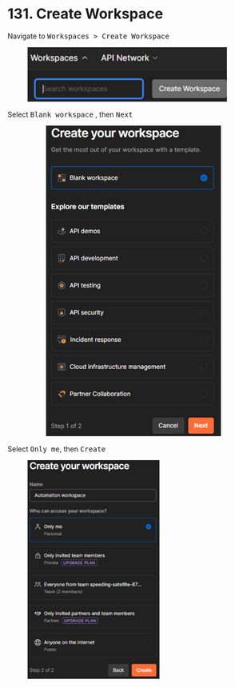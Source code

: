 # 131. Create Workspace

Navigate to <kbd>Workspaces > Create Workspace</kbd>

<figure><img src="../../.gitbook/assets/image (2).png" alt="" width="399"><figcaption></figcaption></figure>

Select <kbd>Blank workspace</kbd> , then <kbd>Next</kbd>&#x20;

<p align="center"> <img src="../../.gitbook/assets/image (3).png" alt=""></p>

Select <kbd>Only me</kbd>, then <kbd>Create</kbd>

<figure><img src="../../.gitbook/assets/image (4).png" alt="" width="264"><figcaption></figcaption></figure>
